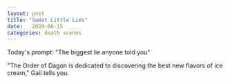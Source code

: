 ```yaml
---
layout: post
title: "Sweet Little Lies"
date:   2020-06-15
categories: death scenes
---
```

Today's prompt: "The biggest lie anyone told you"

"The Order of Dagon is dedicated to discovering the best new flavors of ice cream," Gail tells you.

